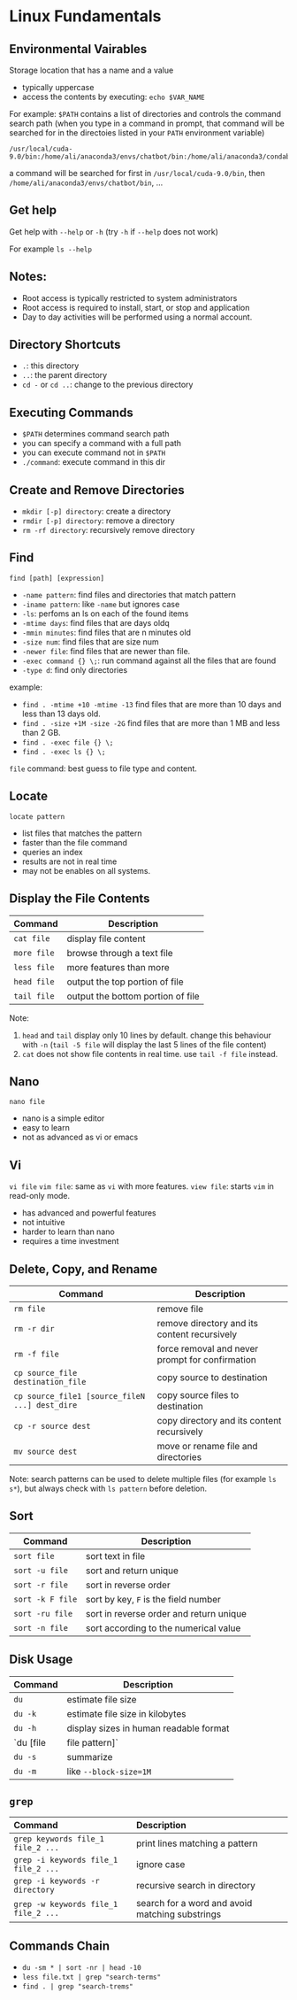 # Linux Fundamentals

## Environmental Vairables
Storage location that has a name and a value
- typically uppercase
- access the contents by executing: `echo $VAR_NAME`

For example: `$PATH` contains a list of directories and controls the command search path (when you type in a command in prompt, that command will be searched for in the directoies listed in your `PATH` environment variable)
```
/usr/local/cuda-9.0/bin:/home/ali/anaconda3/envs/chatbot/bin:/home/ali/anaconda3/condabin:/home/Jerry/library/swigtool/bin:/usr/local/sbin:/usr/local/bin:/usr/sbin:/usr/bin:/sbin:/bin:/usr/games:/usr/local/games:/snap/bin
```

a command will be searched for first in `/usr/local/cuda-9.0/bin`, then `/home/ali/anaconda3/envs/chatbot/bin`, ...

## Get help
Get help with `--help` or `-h` (try `-h` if `--help` does not work)

For example `ls --help`

## Notes:

- Root access is typically restricted to system administrators
- Root access is required to install, start, or stop and application
- Day to day activities will be performed using a normal account.

## Directory Shortcuts
- `.`: this directory
- `..`: the parent directory
- `cd -` or `cd ..`: change to the previous directory

## Executing Commands
- `$PATH` determines command search path
- you can specify a command with a full path
- you can execute command not in `$PATH`
- `./command`: execute command in this dir

## Create and Remove Directories
- `mkdir [-p] directory`: create a directory
- `rmdir [-p] directory`: remove a directory
- `rm -rf directory`: recursively remove directory

## Find
`find [path] [expression]`

- `-name pattern`: find files and directories that match pattern
- `-iname pattern`: like `-name` but ignores case
- `-ls`: perfoms an ls on each of the found items
- ‍`-mtime days`: find files that are days oldq
- `-mmin minutes`: find files that are n minutes old
- `-size num`: find files that are size num
- `-newer file`: find files that are newer than file.
- `-exec command {} \;`: run command against all the files that are found
- `-type d`: find only directories

example:
- `find . -mtime +10 -mtime -13` find files that are more than 10 days and less than 13 days old.
- `find . -size +1M -size -2G` find files that are more than 1 MB and less than 2 GB.
- `find . -exec file {} \;`
- `find . -exec ls {} \;`

`file` command: best guess to file type and content.

## Locate
`locate pattern`

- list files that matches the pattern
- faster than the file command
- queries an index
- results are not in real time
- may not be enables on all systems.

## Display the File Contents

|Command|Description|
|--|--|
|`cat file`|display file content|
|`more file`|browse through a text file|
|`less file`|more features than more|
|`head file`|output the top portion of file|
|`tail file`|output the bottom portion of file|

Note:
1. `head` and `tail` display only 10 lines by default. change this behaviour with `-n` (`tail -5 file` will display the last 5 lines of the file content)
2. `cat` does not show file contents in real time. use `tail -f file` instead.


## Nano
`nano file`

- nano is a simple editor
- easy to learn
- not as advanced as vi or emacs

## Vi
`vi file`
`vim file`: same as `vi` with more features.
`view file`: starts `vim` in read-only mode.

- has advanced and powerful features
- not intuitive
- harder to learn than nano
- requires a time investment


## Delete, Copy, and Rename
|Command|Description|
|--|--|
|`rm file`|remove file|
|`rm -r dir`|remove directory and its content recursively|
|`rm -f file`|force removal and never prompt for confirmation|
|`cp source_file destination_file`|copy source to destination|
|`cp source_file1 [source_fileN ...] dest_dire`|copy source files to destination|
|`cp -r source dest`|copy directory and its content recursively|
|`mv source dest`|move or rename file and directories|

Note: search patterns can be used to delete multiple files (for example `ls s*`), but always check with `ls pattern` before deletion.

## Sort
|Command|Description|
|--|--|
|`sort file`|sort text in file|
|`sort -u file`|sort and return unique|
|`sort -r file`|sort in reverse order|
|`sort -k F file`|sort by key, `F` is the field number|
|`sort -ru file`|sort in reverse order and return unique|
|`sort -n file`|sort according to the numerical value|

## Disk Usage
|Command|Description|
|--|--|
|`du`|estimate file size|
|`du -k`|estimate file size in kilobytes|
|`du -h`|display sizes in human readable format|
|`du [file|file pattern]`||
|`du -s`|summarize|
|`du -m`|like `--block-size=1M`|

## `grep`
|Command|Description|
|:--|:--|
|`grep keywords file_1 file_2 ...`|print lines matching a pattern|
|`grep -i keywords file_1 file_2 ...`|ignore case|
|`grep -i keywords -r directory`|recursive search in directory|
|`grep -w keywords file_1 file_2 ...`|search for a word and avoid matching substrings|

## Commands Chain
- `du -sm * | sort -nr | head -10`
- `less file.txt | grep "search-terms"`
- `find . | grep "search-trems"`
